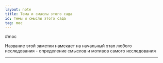 ```yaml
---
layout: note
title: Темы и смыслы этого сада
id: Темы и смыслы этого сада
tag: moc
---
```

#moc





Название этой заметки намекает на начальный этап любого исследования - определение смыслов и мотивов самого исследования


  

 




















___
 

